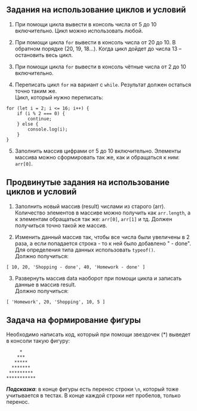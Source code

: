 ## Задания на использование циклов и условий

1. При помощи цикла вывести в консоль числа от 5 до 10 включительно. Цикл можно использовать любой.

2. При помощи цикла `for` вывести в консоль числа от 20 до 10. В обратном порядке (20, 19, 18...). Когда цикл дойдет до числа 13 – остановить весь цикл.

3. При помощи цикла `for` вывести в консоль чётные числа от 2 до 10 включительно.

4. Переписать цикл `for` на вариант с `while`. Результат должен остаться точно таким же.  
Цикл, который нужно переписать:
```
for (let i = 2; i <= 16; i++) {
    if (i % 2 === 0) {
        continue;
    } else {
        console.log(i);
    }
}
```

5. Заполнить массив цифрами от 5 до 10 включительно. Элементы массива можно сформировать так же, как и обращаться к ним: `arr[0]`.

## Продвинутые задания на использование циклов и условий

1. Заполнить новый массив (result) числами из старого (arr). Количество элементов в массиве можно получить как `arr.length`, а к элементам обращаться так же: `arr[0]`, `arr[1]` и тд. Должен получиться точно такой же массив.

2. Изменить данный массив так, чтобы все числа были увеличены в 2 раза, а если попадается строка - то к ней было добавлено " - done". Для определения типа данных использовать `typeof()`.  
Должно получиться:
```
[ 10, 20, 'Shopping - done', 40, 'Homework - done' ]
```

3. Развернуть массив data наоборот при помощи цикла и записать данные в массив result.  
Должно получиться:
```
[ 'Homework', 20, 'Shopping', 10, 5 ]
```

## Задача на формирование фигуры

Необходимо написать код, который при помощи звездочек (*) выведет в консоли такую фигуру:
```
     *
    ***
   *****
  *******
 *********
***********
```
_**Подсказка**_: в конце фигуры есть перенос строки `\n`, который тоже учитывается в тестах. В конце каждой строки нет пробелов, только перенос.
